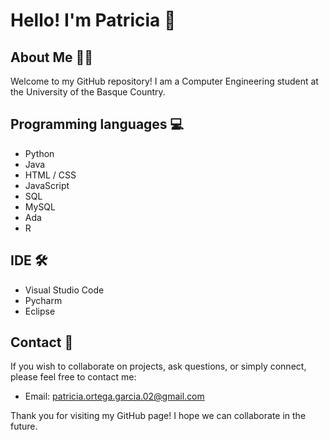 # Hello! I'm Patricia 👋

## About Me 👩‍💻

Welcome to my GitHub repository! I am a Computer Engineering student at the University of the Basque Country.


## Programming languages 💻

- Python
- Java
- HTML / CSS
- JavaScript
- SQL
- MySQL
- Ada
- R


## IDE 🛠️

- Visual Studio Code
- Pycharm
- Eclipse


## Contact 📧

If you wish to collaborate on projects, ask questions, or simply connect, please feel free to contact me:

- Email: patricia.ortega.garcia.02@gmail.com

Thank you for visiting my GitHub page! I hope we can collaborate in the future. 
